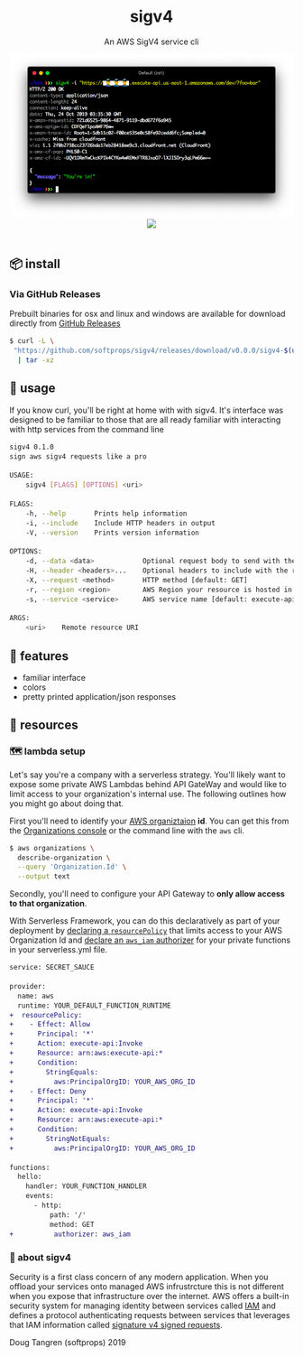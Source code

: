 <h1 align="center">
  sigv4
</h1>

<p align="center">
   An AWS SigV4 service cli
</p>

<div align="center">
  <img src="demo.png"/>
</div>

<div align="center">
  <a href="https://github.com/softprops/sigv4/actions">
    <img src="https://github.com/softprops/sigv4/workflows/Main/badge.svg"/>
  </a>
</div>

<br/>

## 📦 install

### Via GitHub Releases

Prebuilt binaries for osx and linux and windows are available for download directly from [GitHub Releases](https://github.com/softprops/sigv4/releases)

```sh
$ curl -L \
 "https://github.com/softprops/sigv4/releases/download/v0.0.0/sigv4-$(uname -s)-$(uname -m).tar.gz" \
  | tar -xz
```

## 🤸 usage

If you know curl, you'll be right at home with with sigv4. It's interface was designed to be familiar to those that are
all ready familiar with interacting with http services from the command line

```sh
sigv4 0.1.0
sign aws sigv4 requests like a pro

USAGE:
    sigv4 [FLAGS] [OPTIONS] <uri>

FLAGS:
    -h, --help       Prints help information
    -i, --include    Include HTTP headers in output
    -V, --version    Prints version information

OPTIONS:
    -d, --data <data>            Optional request body to send with the request
    -H, --header <headers>...    Optional headers to include with the request
    -X, --request <method>       HTTP method [default: GET]
    -r, --region <region>        AWS Region your resource is hosted in [default: us-east-1]
    -s, --service <service>      AWS service name [default: execute-api]

ARGS:
    <uri>    Remote resource URI
```

## 🍬 features

* familiar interface
* colors
* pretty printed application/json responses


## 📓 resources

### 🗺️ lambda setup

Let's say you're a company with a serverless strategy. You'll likely want to expose some private AWS Lambdas behind API GateWay and would like to limit access to your organization's internal use. The following outlines how you might go about doing that.

First you'll need to identify your [AWS organiztaion](https://aws.amazon.com/organizations/) **id**. You can get this from the [Organizations console](https://console.aws.amazon.com/organizations/home) or the command line with the `aws` cli.

```sh
$ aws organizations \
  describe-organization \
  --query 'Organization.Id' \
  --output text
```

Secondly, you'll need to configure your API Gateway to **only allow access to that organization**.

With Serverless Framework, you can do this declaratively as part of your deployment by [declaring a `resourcePolicy`](https://serverless.com/framework/docs/providers/aws/events/apigateway/#http-endpoints-with-aws_iam-authorizers) that limits access to your AWS Organization Id and [declare an `aws_iam` authorizer](https://serverless.com/framework/docs/providers/aws/events/apigateway/#http-endpoints-with-aws_iam-authorizers) for your private functions in your serverless.yml file.

```diff
service: SECRET_SAUCE

provider:
  name: aws
  runtime: YOUR_DEFAULT_FUNCTION_RUNTIME
+  resourcePolicy:
+    - Effect: Allow
+      Principal: '*'
+      Action: execute-api:Invoke
+      Resource: arn:aws:execute-api:*
+      Condition:
+        StringEquals:
+          aws:PrincipalOrgID: YOUR_AWS_ORG_ID
+    - Effect: Deny
+      Principal: '*'
+      Action: execute-api:Invoke
+      Resource: arn:aws:execute-api:*
+      Condition:
+        StringNotEquals:
+          aws:PrincipalOrgID: YOUR_AWS_ORG_ID

functions:
  hello:
    handler: YOUR_FUNCTION_HANDLER
    events:
      - http:
          path: '/'
          method: GET
+          authorizer: aws_iam
```

### 📝 about sigv4

Security is a first class concern of any modern application. When you offload your services onto managed AWS infrustrcture this is not different when you expose that infrastructure over the internet. AWS offers a built-in security system for managing identity between services called [IAM](https://aws.amazon.com/iam/) and defines a protocol authenticating requests between services that leverages that IAM information called [signature v4 signed requests](https://docs.aws.amazon.com/general/latest/gr/signature-version-4.html).

Doug Tangren (softprops) 2019